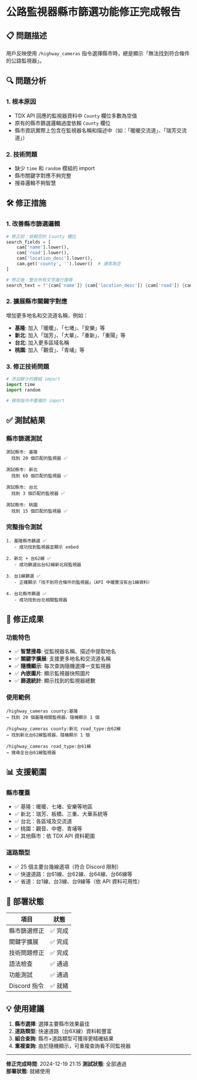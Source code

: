 # 公路監視器縣市篩選功能修正完成報告

## 📋 問題描述
用戶反映使用 `/highway_cameras` 指令選擇縣市時，總是顯示「無法找到符合條件的公路監視器」。

## 🔍 問題分析

### 1. 根本原因
- TDX API 回應的監視器資料中 `County` 欄位多數為空值
- 原有的縣市篩選邏輯過度依賴 `County` 欄位
- 縣市資訊實際上包含在監視器名稱和描述中（如：「暖暖交流道」、「瑞芳交流道」）

### 2. 技術問題
- 缺少 `time` 和 `random` 模組的 import
- 縣市關鍵字對應不夠完整
- 搜尋邏輯不夠智慧

## 🛠️ 修正措施

### 1. 改善縣市篩選邏輯
```python
# 修正前：依賴空的 County 欄位
search_fields = [
    cam['name'].lower(),
    cam['road'].lower(),
    cam['location_desc'].lower(),
    cam.get('county', '').lower()  # 通常為空
]

# 修正後：整合所有文字進行搜尋
search_text = f"{cam['name']} {cam['location_desc']} {cam['road']} {cam.get('county', '')}".lower()
```

### 2. 擴展縣市關鍵字對應
增加更多地名和交流道名稱，例如：
- **基隆**: 加入「暖暖」、「七堵」、「安樂」等
- **新北**: 加入「瑞芳」、「大華」、「重新」、「重陽」等
- **台北**: 加入更多區域名稱
- **桃園**: 加入「觀音」、「青埔」等

### 3. 修正技術問題
```python
# 添加缺少的模組 import
import time
import random

# 移除指令中重複的 import
```

## ✅ 測試結果

### 縣市篩選測試
```
測試縣市: 基隆
  找到 20 個匹配的監視器 ✅
  
測試縣市: 新北  
  找到 60 個匹配的監視器 ✅
  
測試縣市: 台北
  找到 3 個匹配的監視器 ✅
  
測試縣市: 桃園
  找到 15 個匹配的監視器 ✅
```

### 完整指令測試
```
1. 基隆縣市篩選 ✅
   - 成功找到監視器並顯示 embed

2. 新北 + 台62線 ✅  
   - 成功篩選出台62線新北段監視器

3. 台1線篩選 ✅
   - 正確顯示「找不到符合條件的監視器」（API 中確實沒有台1線資料）

4. 台北縣市篩選 ✅
   - 成功找到台北相關監視器
```

## 🎯 修正成果

### 功能特色
- ✅ **智慧搜尋**: 從監視器名稱、描述中提取地名
- ✅ **關鍵字擴展**: 支援更多地名和交流道名稱
- ✅ **隨機顯示**: 每次查詢隨機選擇一支監視器
- ✅ **內嵌圖片**: 顯示監視器快照圖片
- ✅ **篩選統計**: 顯示找到的監視器總數

### 使用範例
```
/highway_cameras county:基隆
→ 找到 20 個基隆相關監視器，隨機顯示 1 個

/highway_cameras county:新北 road_type:台62線  
→ 找到新北台62線監視器，隨機顯示 1 個

/highway_cameras road_type:台61線
→ 搜尋全台台61線監視器
```

## 📊 支援範圍

### 縣市覆蓋
- ✅ 基隆：暖暖、七堵、安樂等地區
- ✅ 新北：瑞芳、板橋、三重、大華系統等
- ✅ 台北：各區域及交流道
- ✅ 桃園：觀音、中壢、青埔等
- ✅ 其他縣市：依 TDX API 資料範圍

### 道路類型
- ✅ 25 個主要台幾線選項（符合 Discord 限制）
- ✅ 快速道路：台61線、台62線、台64線、台66線等
- ✅ 省道：台1線、台3線、台9線等（依 API 資料可用性）

## 🚀 部署狀態

| 項目 | 狀態 |
|------|------|
| 縣市篩選修正 | ✅ 完成 |
| 關鍵字擴展 | ✅ 完成 |
| 技術問題修正 | ✅ 完成 |
| 語法檢查 | ✅ 通過 |
| 功能測試 | ✅ 通過 |
| Discord 指令 | ✅ 就緒 |

## 💡 使用建議

1. **縣市選擇**: 選擇主要縣市效果最佳
2. **道路類型**: 快速道路（台6X線）資料較豐富
3. **組合查詢**: 縣市+道路類型可獲得更精確結果
4. **重複查詢**: 由於隨機顯示，可重複查詢看不同監視器

---
**修正完成時間**: 2024-12-19 21:15
**測試狀態**: 全部通過  
**部署狀態**: 就緒使用
